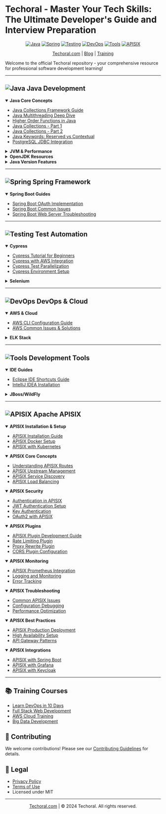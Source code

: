 # Techoral - Master Your Tech Skills: The Ultimate Developer's Guide and Interview Preparation

<div align="center">

[![Java](https://img.shields.io/badge/Java-ED8B00?style=for-the-badge&logo=java&logoColor=white)](#java)
[![Spring](https://img.shields.io/badge/Spring-6DB33F?style=for-the-badge&logo=spring&logoColor=white)](#spring)
[![Testing](https://img.shields.io/badge/Testing-43B02A?style=for-the-badge&logo=selenium&logoColor=white)](#test-automation)
[![DevOps](https://img.shields.io/badge/DevOps-326CE5?style=for-the-badge&logo=aws&logoColor=white)](#devops--cloud)
[![Tools](https://img.shields.io/badge/Tools-4B32C3?style=for-the-badge&logo=eclipse&logoColor=white)](#development-tools)
[![APISIX](https://img.shields.io/badge/APISIX-E84142?style=for-the-badge&logo=apache&logoColor=white)](#apisix)

[Techoral.com](https://techoral.com) | [Blog](https://techoral.com/blog.html) | [Training](https://techoral.com/pages/training/learn-devops-in-10-days.html)

</div>

Welcome to the official Techoral repository - your comprehensive resource for professional software development learning!

---

<a name="java"></a>
## ![Java](https://img.shields.io/badge/Java-ED8B00?style=flat-square&logo=java&logoColor=white) Java Development

<details open>
<summary><b>Java Core Concepts</b></summary>

- [Java Collections Framework Guide](https://techoral.com/java/java-collections.html)
- [Java Multithreading Deep Dive](https://techoral.com/java/java-multithreading.html)
- [Higher Order Functions in Java](https://techoral.com/java/higher-order-functions.html)
- [Java Collections - Part 1](https://techoral.com/java/java-collections-part1.html)
- [Java Collections - Part 2](https://techoral.com/java/java-collections-part2.html)
- [Java Keywords: Reserved vs Contextual](https://techoral.com/java/reserved-vs-contextual-keywords.html)
- [PostgreSQL JDBC Integration](https://techoral.com/java/postgresql-jdbc-driver.html)
</details>

<details>
<summary><b>JVM & Performance</b></summary>

- [JVM Memory Management Guide](https://techoral.com/java/java-jvm-gc.html)
- [Java Threading Puzzles](https://techoral.com/java/java-puzzel-thread-1.html)
- [Common JVM OutOfMemory Errors](https://techoral.com/java/input-mismatch-exception-java.html)
</details>

<details>
<summary><b>OpenJDK Resources</b></summary>

- [OpenJDK vs Oracle JDK](https://techoral.com/blog/java/openjdk-vs-oracle-jdk.html)
- [OpenJDK Installation Guide](https://techoral.com/blog/java/openjdk-install-windows.html)
- [OpenJDK Docker Images](https://techoral.com/blog/java/openjdk-docker-image.html)
- [Zulu OpenJDK Guide](https://techoral.com/blog/java/zulu-openjdk-vs-openjdk.html)
</details>

<details>
<summary><b>Java Version Features</b></summary>

- [OpenJDK 7 Features](https://techoral.com/blog/java/openjdk-7-features.html)
- [OpenJDK 8 Features](https://techoral.com/blog/java/openjdk-8-features.html)
- [OpenJDK 9 Features](https://techoral.com/blog/java/openjdk-9-features.html)
- [OpenJDK 10-12 Features](https://techoral.com/blog/java/openjdk-12-features.html)
</details>

---

<a name="spring"></a>
## ![Spring](https://img.shields.io/badge/Spring-6DB33F?style=flat-square&logo=spring&logoColor=white) Spring Framework

<details open>
<summary><b>Spring Boot Guides</b></summary>

- [Spring Boot OAuth Implementation](https://techoral.com/spring/springboot-oauth.html)
- [Spring Boot Common Issues](https://techoral.com/spring/jdbc-connection-exception.html)
- [Spring Boot Web Server Troubleshooting](https://techoral.com/spring/unable-to-start-web-server.html)
</details>

---

<a name="test-automation"></a>
## ![Testing](https://img.shields.io/badge/Testing-43B02A?style=flat-square&logo=selenium&logoColor=white) Test Automation

<details open>
<summary><b>Cypress</b></summary>

- [Cypress Tutorial for Beginners](https://techoral.com/automation/cypress-tutorial.html)
- [Cypress with AWS Integration](https://techoral.com/automation/cypress-with-aws.html)
- [Cypress Test Parallelization](https://techoral.com/automation/cypress-parallelization.html)
- [Cypress Environment Setup](https://techoral.com/automation/cypress-env-variables.html)
</details>

<details>
<summary><b>Selenium</b></summary>

- [Selenium WebDriver API Guide](https://techoral.com/automation/selenium/selenium-webdriver-api.html)
- [Selenium Page Object Model](https://techoral.com/automation/selenium/selenium-page-object-model.html)
- [Selenium TestNG Integration](https://techoral.com/automation/selenium/selenium-testng.html)
- [Cross Browser Testing](https://techoral.com/automation/selenium/selenium-cross-browser.html)
</details>

---

<a name="devops--cloud"></a>
## ![DevOps](https://img.shields.io/badge/DevOps-326CE5?style=flat-square&logo=aws&logoColor=white) DevOps & Cloud

<details open>
<summary><b>AWS & Cloud</b></summary>

- [AWS CLI Configuration Guide](https://techoral.com/blog/aws/configure-aws-cli.html)
- [AWS Common Issues & Solutions](https://techoral.com/blog/aws/aws-origin-unreachable.html)
</details>

<details>
<summary><b>ELK Stack</b></summary>

- [ELK Stack Integration](https://techoral.com/tools/elk/spring-boot-elk-configuration.html)
- [Elasticsearch Troubleshooting](https://techoral.com/tools/elk/elastic-search-startup-errors.html)
- [Kibana Setup & Issues](https://techoral.com/tools/elk/kibana-startup-errors.html)
</details>

---

<a name="development-tools"></a>
## ![Tools](https://img.shields.io/badge/Tools-4B32C3?style=flat-square&logo=eclipse&logoColor=white) Development Tools

<details open>
<summary><b>IDE Guides</b></summary>

- [Eclipse IDE Shortcuts Guide](https://techoral.com/blog/articles/tools/eclipse-shortcuts.html)
- [IntelliJ IDEA Installation](https://techoral.com/blog/articles/tools/intellij-idea-installation.html)
</details>

<details>
<summary><b>JBoss/WildFly</b></summary>

- [JBoss AS vs WildFly](https://techoral.com/pages/jbossas-vs-wildfly.html)
- [WildFly Configuration Guide](https://techoral.com/pages/wildfly-standalone-configuration.html)
- [JBoss DataSource Setup](https://techoral.com/pages/jboss-datasource.html)
</details>

---

<a name="apisix"></a>
## ![APISIX](https://img.shields.io/badge/APISIX-E84142?style=flat-square&logo=apache&logoColor=white) Apache APISIX

<details open>
<summary><b>APISIX Installation & Setup</b></summary>

- [APISIX Installation Guide](https://techoral.com/apisix/installation-guide.html)
- [APISIX Docker Setup](https://techoral.com/apisix/docker-setup.html)
- [APISIX with Kubernetes](https://techoral.com/apisix/kubernetes-deployment.html)
</details>

<details open>
<summary><b>APISIX Core Concepts</b></summary>

- [Understanding APISIX Routes](https://techoral.com/apisix/routes-guide.html)
- [APISIX Upstream Management](https://techoral.com/apisix/upstream-management.html)
- [APISIX Service Discovery](https://techoral.com/apisix/service-discovery.html)
- [APISIX Load Balancing](https://techoral.com/apisix/load-balancing.html)
</details>

<details open>
<summary><b>APISIX Security</b></summary>

- [Authentication in APISIX](https://techoral.com/apisix/authentication.html)
- [JWT Authentication Setup](https://techoral.com/apisix/jwt-auth.html)
- [Key Authentication](https://techoral.com/apisix/key-auth.html)
- [OAuth2 with APISIX](https://techoral.com/apisix/oauth2-integration.html)
</details>

<details open>
<summary><b>APISIX Plugins</b></summary>

- [APISIX Plugin Development Guide](https://techoral.com/apisix/plugin-development.html)
- [Rate Limiting Plugin](https://techoral.com/apisix/rate-limiting.html)
- [Proxy Rewrite Plugin](https://techoral.com/apisix/proxy-rewrite.html)
- [CORS Plugin Configuration](https://techoral.com/apisix/cors-plugin.html)
</details>

<details open>
<summary><b>APISIX Monitoring</b></summary>

- [APISIX Prometheus Integration](https://techoral.com/apisix/prometheus-metrics.html)
- [Logging and Monitoring](https://techoral.com/apisix/logging-monitoring.html)
- [Error Tracking](https://techoral.com/apisix/error-tracking.html)
</details>

<details open>
<summary><b>APISIX Troubleshooting</b></summary>

- [Common APISIX Issues](https://techoral.com/apisix/common-issues.html)
- [Configuration Debugging](https://techoral.com/apisix/config-debugging.html)
- [Performance Optimization](https://techoral.com/apisix/performance-tuning.html)
</details>

<details open>
<summary><b>APISIX Best Practices</b></summary>

- [APISIX Production Deployment](https://techoral.com/apisix/production-deployment.html)
- [High Availability Setup](https://techoral.com/apisix/high-availability.html)
- [API Gateway Patterns](https://techoral.com/apisix/gateway-patterns.html)
</details>

<details open>
<summary><b>APISIX Integrations</b></summary>

- [APISIX with Spring Boot](https://techoral.com/apisix/spring-boot-integration.html)
- [APISIX with Grafana](https://techoral.com/apisix/grafana-dashboard.html)
- [APISIX with Keycloak](https://techoral.com/apisix/keycloak-integration.html)
</details>

---

## 📚 Training Courses

- [Learn DevOps in 10 Days](https://techoral.com/pages/training/learn-devops-in-10-days.html)
- [Full Stack Web Development](https://techoral.com/pages/training/learn-fullstack-web-development-in-10-days.html)
- [AWS Cloud Training](https://techoral.com/pages/training/learn-aws-amazon-web-service-in-10-days.html)
- [Big Data Development](https://techoral.com/pages/training/learn-bigdata-in-10-days.html)

## 🤝 Contributing

We welcome contributions! Please see our [Contributing Guidelines](CONTRIBUTING.md) for details.

## 📝 Legal

- [Privacy Policy](https://techoral.com/privacy-policy.html)
- [Terms of Use](https://techoral.com/terms-of-use.html)
- Licensed under MIT

<div align="center">

---
[Techoral.com](https://techoral.com) | © 2024 Techoral. All rights reserved.

</div>

